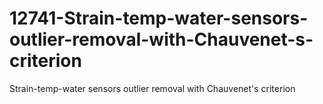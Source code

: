 # 12741-Strain-temp-water-sensors-outlier-removal-with-Chauvenet-s-criterion
Strain-temp-water sensors outlier removal with Chauvenet's criterion

